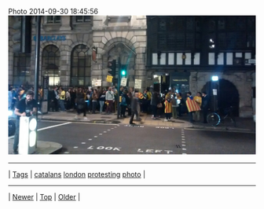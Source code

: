 <!--
title: Photo 2014-09-30 18
date: 2020-06-28T15:00:41.547Z
tags: catalans, london, protesting, photo
-->











Photo 2014-09-30 18:45:56
![](98822233947-0.jpg)

<!--BOTTOM-POST-NAVIGATION-->
---

| [Tags](tags.md) | [catalans](tag-catalans.md) [london](tag-london.md) [protesting](tag-protesting.md) [photo](tag-photo.md) |

---

| [Newer](98817635237.md) | [Top](index.md) | [Older](99234602337.md) |